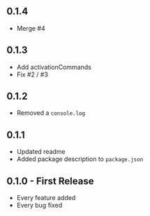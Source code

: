 ## 0.1.4
* Merge #4

## 0.1.3
* Add activationCommands
* Fix #2 / #3

## 0.1.2
* Removed a `console.log`

## 0.1.1
* Updated readme
* Added package description to `package.json`

## 0.1.0 - First Release
* Every feature added
* Every bug fixed
